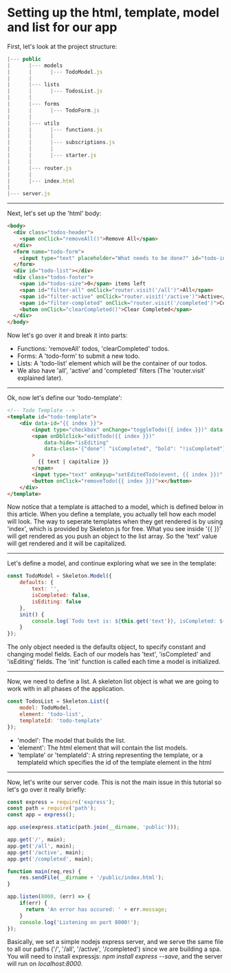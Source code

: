 # Setting up the html, template, model and list for our app

First, let's look at the project structure:
```js
|--- public
|      |--- models
|      |      |--- TodoModel.js
|      |
|      |--- lists
|      |      |--- TodosList.js
|      |
|      |--- forms
|      |      |--- TodoForm.js
|      |
|      |--- utils
|      |      |--- functions.js
|      |      |
|      |      |--- subscriptions.js
|      |      |
|      |      |--- starter.js
|      |
|      |--- router.js
|      |
|      |--- index.html
|
|--- server.js
```

---
Next, let's set up the 'html' body:
```html
<body>
  <div class="todos-header">
    <span onClick="removeAll()">Remove All</span>
  </div>
  <form name="todo-form">
    <input type="text" placeholder="What needs to be done?" id="todo-input" />
  </form>
  <div id="todo-list"></div>
  <div class="todos-footer">
    <span id="todos-size">0</span> items left
    <span id="filter-all" onClick="router.visit('/all')">All</span>
    <span id="filter-active" onClick="router.visit('/active')">Active</span>
    <span id="filter-completed" onClick="router.visit('/completed')">Completed</span>
    <buton onClick="clearCompleted()">Clear Completed</span>
  </div>
</body>
```
Now let's go over it and break it into parts:
* Functions: 'removeAll' todos, 'clearCompleted' todos. 
* Forms: A 'todo-form' to submit a new todo.
* Lists: A 'todo-list' element which will be the container of our todos. 
* We also have 'all', 'active' and 'completed' filters (The 'router.visit' explained later).

---
Ok, now let's define our 'todo-template':
```html
<!-- Todo Template -->
<template id="todo-template">
    <div data-id="{{ index }}">
        <input type="checkbox" onChange="toggleTodo({{ index }})" data-checked="isCompleted" />
        <span onDblclick="editTodo({{ index }})" 
            data-hide="isEditing" 
            data-class='{"done": "isCompleted", "bold": "!isCompleted"}'
        >
          {{ text | capitalize }}
        </span>
        <input type="text" onKeyup="setEditedTodo(event, {{ index }})" value="{{ text }}" data-show="isEditing" />
        <button onClick="removeTodo({{ index }})">x</button>
    </div>
</template>
```
Now notice that a template is attached to a model, which is defined below in this article.
When you define a template, you actually tell how each model will look. The way to seperate
templates when they get rendered is by using 'index', which is provided by Skeleton.js for free.
What you see inside '{{ }}' will get rendered as you push an object to the list array.
So the 'text' value will get rendered and it will be capitalized.

---
Let's define a model, and continue exploring what we see in the template:
```js
const TodoModel = Skeleton.Model({
    defaults: {
        text: '',
        isCompleted: false,
        isEditing: false
    },
    init() {
        console.log(`Todo text is: ${this.get('text')}, isCompleted: ${this.get('isCompleted')}`);
    }
});
```
The only object needed is the defaults object, to specify constant and changing model fields.
Each of our models has 'text', 'isCompleted' and 'isEditing' fields.
The 'init' function is called each time a model is initialized.

---
Now, we need to define a list. A skeleton list object is what we are going to work with in all
phases of the application.
```js
const TodosList = Skeleton.List({
    model: TodoModel,
    element: 'todo-list',
    templateId: 'todo-template'
});
```
* 'model': The model that builds the list.
* 'element': The html element that will contain the list models.
* 'template' or 'templateId': A string representing the template, or a templateId which specifies the id of the template element in the html

---
Now, let's write our server code. This is not the main issue in this tutorial so let's go over it
really briefly:
```js
const express = require('express');
const path = require('path');
const app = express();

app.use(express.static(path.join(__dirname, 'public')));

app.get('/', main);
app.get('/all', main);
app.get('/active', main);
app.get('/completed', main);

function main(req,res) {
    res.sendFile(__dirname + '/public/index.html');
}

app.listen(8000, (err) => {
    if(err) {
      return 'An error has occured: ' + err.message;
    }
    console.log('Listening on port 8000!');
});
```

Basically, we set a simple nodejs express server, and we serve the same file to
all our paths ('/', '/all', '/active', '/completed') since we are building a spa.
You will need to install expressjs: *npm install express --save*,
and the server will run on *localhost:8000*.
